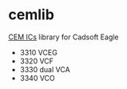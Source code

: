 # cemlib
[CEM ICs](http://www.sdiy.info/w/Curtis_Electromusic_Specialties) library for Cadsoft Eagle

* 3310 VCEG
* 3320 VCF
* 3330 dual VCA 
* 3340 VCO

